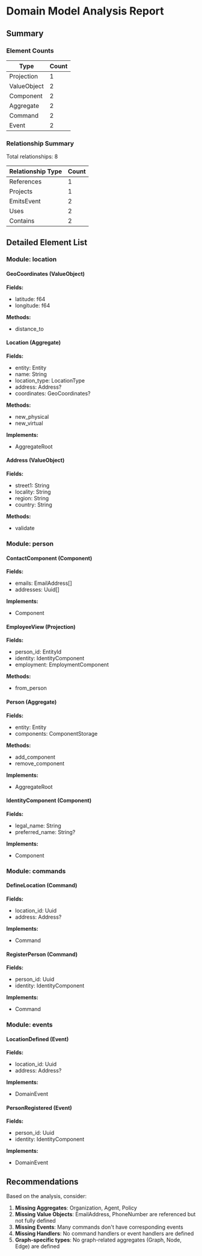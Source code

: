 # Domain Model Analysis Report

## Summary

### Element Counts

| Type | Count |
|------|-------|
| Projection | 1 |
| ValueObject | 2 |
| Component | 2 |
| Aggregate | 2 |
| Command | 2 |
| Event | 2 |

### Relationship Summary

Total relationships: 8

| Relationship Type | Count |
|-------------------|-------|
| References | 1 |
| Projects | 1 |
| EmitsEvent | 2 |
| Uses | 2 |
| Contains | 2 |

## Detailed Element List

### Module: location

#### GeoCoordinates (ValueObject)

**Fields:**
- latitude: f64
- longitude: f64

**Methods:**
- distance_to

#### Location (Aggregate)

**Fields:**
- entity: Entity<LocationMarker>
- name: String
- location_type: LocationType
- address: Address?
- coordinates: GeoCoordinates?

**Methods:**
- new_physical
- new_virtual

**Implements:**
- AggregateRoot

#### Address (ValueObject)

**Fields:**
- street1: String
- locality: String
- region: String
- country: String

**Methods:**
- validate

### Module: person

#### ContactComponent (Component)

**Fields:**
- emails: EmailAddress[]
- addresses: Uuid[]

**Implements:**
- Component

#### EmployeeView (Projection)

**Fields:**
- person_id: EntityId<PersonMarker>
- identity: IdentityComponent
- employment: EmploymentComponent

**Methods:**
- from_person

#### Person (Aggregate)

**Fields:**
- entity: Entity<PersonMarker>
- components: ComponentStorage

**Methods:**
- add_component
- remove_component

**Implements:**
- AggregateRoot

#### IdentityComponent (Component)

**Fields:**
- legal_name: String
- preferred_name: String?

**Implements:**
- Component

### Module: commands

#### DefineLocation (Command)

**Fields:**
- location_id: Uuid
- address: Address?

**Implements:**
- Command

#### RegisterPerson (Command)

**Fields:**
- person_id: Uuid
- identity: IdentityComponent

**Implements:**
- Command

### Module: events

#### LocationDefined (Event)

**Fields:**
- location_id: Uuid
- address: Address?

**Implements:**
- DomainEvent

#### PersonRegistered (Event)

**Fields:**
- person_id: Uuid
- identity: IdentityComponent

**Implements:**
- DomainEvent


## Recommendations

Based on the analysis, consider:

1. **Missing Aggregates**: Organization, Agent, Policy
2. **Missing Value Objects**: EmailAddress, PhoneNumber are referenced but not fully defined
3. **Missing Events**: Many commands don't have corresponding events
4. **Missing Handlers**: No command handlers or event handlers are defined
5. **Graph-specific types**: No graph-related aggregates (Graph, Node, Edge) are defined
